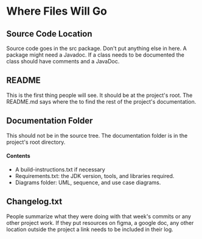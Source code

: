 # Where Files Will Go

## Source Code Location
Source code goes in the src package. Don't put anything else in here. A package might need a Javadoc. If a class
needs to be documented the class should have comments and a JavaDoc.

## README
This is the first thing people will see. It should be at the project's root. The README.md says where the to find
the rest of the project's documentation.

## Documentation Folder
This should not be in the source tree. The documentation folder is in the project's root directory. 
#### Contents
- A build-instructions.txt if necessary
- Requirements.txt: the JDK version, tools, and libraries required.
- Diagrams folder: UML, sequence, and use case diagrams.

## Changelog.txt
People summarize what they were doing with that week's commits or any other project work. If they put resources on 
figma, a google doc, any other location outside the project a link needs to be included in their log.